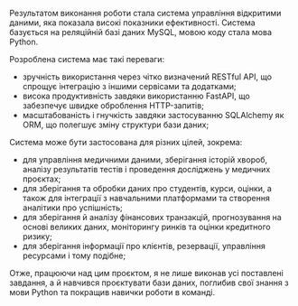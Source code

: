 Результатом виконання роботи стала система управління відкритими даними, яка показала високі показники ефективності. Система базується на реляційній базі даних MySQL, мовою коду стала мова Python.

Розроблена система має такі переваги:

- зручність використання через чітко визначений RESTful API, що спрощує інтеграцію з іншими сервісами та додатками;
- висока продуктивність завдяки використанню FastAPI, що забезпечує швидке оброблення HTTP-запитів;
- масштабованість і гнучкість завдяки застосуванню SQLAlchemy як ORM, що полегшує зміну структури бази даних;

Система може бути застосована для різних цілей, зокрема:

- для управління медичними даними, зберігання історій хвороб, аналізу результатів тестів і проведення досліджень у медичних проєктах;
- для зберігання та обробки даних про студентів, курси, оцінки, а також для інтеграції з навчальними платформами та створення аналітики про успішність;
- для зберігання й аналізу фінансових транзакцій, прогнозування на основі великих даних, моніторингу ринків та оцінки кредитного ризику;
- для зберігання інформації про клієнтів, резервації, управління ресурсами і тому подібне;


Отже, працюючи над цим проєктом, я не лише виконав усі поставлені завдання, а й навчився проєктувати бази даних, поглибив свої знання з мови Python та покращив навички роботи в команді.
